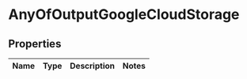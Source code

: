 # AnyOfOutputGoogleCloudStorage

## Properties
Name | Type | Description | Notes
------------ | ------------- | ------------- | -------------
